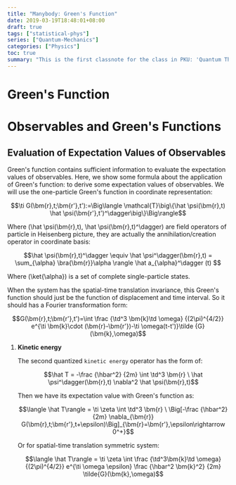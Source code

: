 ```yaml
---
title: "Manybody: Green's Function"
date: 2019-03-19T18:48:01+08:00
draft: true
tags: ["statistical-phys"]
series: ["Quantum-Mechanics"]
categories: ["Physics"]
toc: true
summary: "This is the first classnote for the class in PKU: 'Quantum Theory for Manybody System'. This note gives a review for theory of Green's function. Covers the definition of real-time Green's function of the many body theory at temperature is zero, and the thermal Green's function , or temperature Green's function, and the relation between it and the analytical extension of real-time Green's function: the complex-time Green's function. And discussion how to extract information from Green's function."
---
```


# Green's Function

# Observables and Green's Functions

## Evaluation of Expectation Values of Observables

Green's function contains sufficient information to evaluate the expectation values of observables. Here, we show some formula about the application of Green's function: to derive some expectation values of observables. We will use the one-particle Green's function in coordinate representation:

$$\ti G(\bm{r},t;\bm{r'},t'):=\Big\langle \mathcal{T}\big\{\hat \psi(\bm{r},t) \hat \psi(\bm{r'},t')^\dagger\big\}\Big\rangle$$

Where \(\hat \psi(\bm{r},t), \hat \psi(\bm{r},t)^\dagger\) are field operators of particle in Heisenberg picture, they are actually the annihilation/creation operator in coordinate basis:

$$\hat \psi(\bm{r},t)^\dagger \equiv \hat \psi^\dagger(\bm{r},t) = \sum_{\alpha} \bra{\bm{r}}\alpha \rangle \hat a_{\alpha}^\dagger (t) $$

Where \(\ket{\alpha}\) is a set of complete single-particle states.

When the system has the spatial-time translation invariance, this Green's function should just be the function of displacement and time interval. So it should has a Fourier transformation form:

$$G(\bm{r},t;\bm{r'},t')=\int \frac {\td^3 \bm{k}\td \omega} {(2\pi)^{4/2}} e^{\ti \bm{k}\cdot (\bm{r}-\bm{r'})-\ti \omega(t-t')}\tilde {G}(\bm{k},\omega)$$

1.  **Kinetic energy**

    The second quantized `kinetic energy` operator has the form of:

    $$\hat T = -\frac {\hbar^2} {2m} \int \td^3 \bm{r} \ \hat \psi^\dagger(\bm{r},t) \nabla^2 \hat \psi(\bm{r},t)$$

    Then we have its expectation value with Green's function as:

    $$\langle \hat T\rangle = \ti \zeta \int \td^3 \bm{r} \ \Big[-\frac {\hbar^2} {2m} \nabla_{\bm{r}} G(\bm{r},t;\bm{r'},t+\epsilon)\Big]_{\bm{r}=\bm{r'},\epsilon\rightarrow 0^+}$$

    Or for spatial-time translation symmetric system:

    $$\langle \hat T\rangle = \ti \zeta \int \frac {\td^3\bm{k}\td \omega} {(2\pi)^{4/2}} e^{\ti \omega \epsilon} \frac {\hbar^2 \bm{k}^2} {2m} \tilde{G}(\bm{k},\omega)$$
